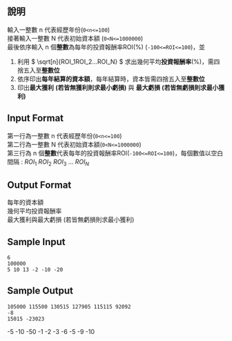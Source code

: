 ## 說明 ##
輸入一整數 n 代表經歷年份(`0<n<=100`)  
接著輸入一整數 N 代表初始資本額 (`0<N<=1000000`)  
最後依序輸入 n 個**整數**為每年的投資報酬率ROI(%) (`-100<=ROI<=100`)，並  

1. 利用 $ \sqrt[n]{ROI_1ROI_2...ROI_N} $ 求出幾何平均**投資報酬率**(%)，需四捨五入至**整數位**  
2. 依序印出**每年結算的資本額**，每年結算時，資本皆需四捨五入至**整數位**  
3. 印出**最大獲利** **(若皆無獲利則求最小虧損)** 與 **最大虧損** **(若皆無虧損則求最小獲利)**  


## Input Format ##
第一行為一整數 n 代表經歷年份(`0<n<=100`)  
第二行為一整數 N 代表初始資本額(`0<N<=1000000`)  
第三行為 n 個**整數**代表每年的投資報酬率ROI(`-100<=ROI<=100`)，每個數值以空白間隔 : $ROI_1$ $ROI_2$ $ROI_3$ $...$ $ROI_N$ 
## Output Format ##
每年的資本額  
幾何平均投資報酬率  
最大獲利與最大虧損 (若皆無虧損則求最小獲利)
## Sample Input ##
```
6
100000
5 10 13 -2 -10 -20
```
## Sample Output ##
```
105000 115500 130515 127905 115115 92092
-8
15015 -23023
```
-5 -10 -50 -1 -2 -3 -6 -5 -9 -10